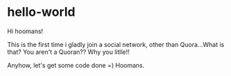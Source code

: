 # hello-world

Hi hoomans!

This is the first time i gladly join a social network, other than Quora...What is that? You aren't a Quoran?? Why you litlle!!

Anyhow, let's get some code done =) Hoomans.
